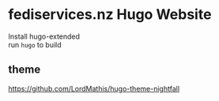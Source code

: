 # fediservices.nz Hugo Website

Install hugo-extended    
run `hugo` to build


## theme
https://github.com/LordMathis/hugo-theme-nightfall